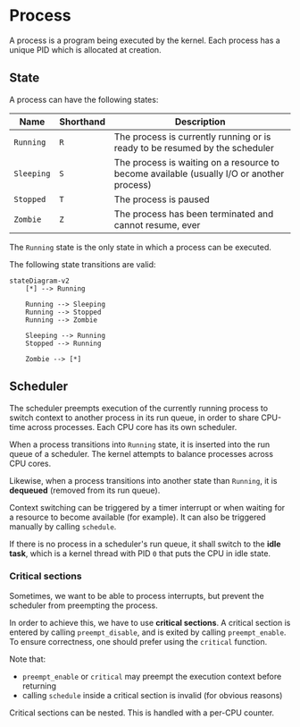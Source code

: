 # Process

A process is a program being executed by the kernel. Each process has a unique PID which is allocated at creation.

## State

A process can have the following states:

| Name       | Shorthand | Description                                                                               |
|------------|-----------|-------------------------------------------------------------------------------------------|
| `Running`  | `R`       | The process is currently running or is ready to be resumed by the scheduler               |
| `Sleeping` | `S`       | The process is waiting on a resource to become available (usually I/O or another process) |
| `Stopped`  | `T`       | The process is paused                                                                     |
| `Zombie`   | `Z`       | The process has been terminated and cannot resume, ever                                   |

The `Running` state is the only state in which a process can be executed.

The following state transitions are valid:

```mermaid
stateDiagram-v2
    [*] --> Running

    Running --> Sleeping
    Running --> Stopped
    Running --> Zombie

    Sleeping --> Running
    Stopped --> Running

    Zombie --> [*]
```

## Scheduler

The scheduler preempts execution of the currently running process to switch context to another process in its run queue, in order to share CPU-time across processes. Each CPU core has its own scheduler.

When a process transitions into `Running` state, it is inserted into the run queue of a scheduler. The kernel attempts to balance processes across CPU cores.

Likewise, when a process transitions into another state than `Running`, it is **dequeued** (removed from its run queue).

Context switching can be triggered by a timer interrupt or when waiting for a resource to become available (for example).
It can also be triggered manually by calling `schedule`.

If there is no process in a scheduler's run queue, it shall switch to the **idle task**, which is a kernel thread with PID `0` that puts the CPU in idle state.

### Critical sections

Sometimes, we want to be able to process interrupts, but prevent the scheduler from preempting the process.

In order to achieve this, we have to use **critical sections**.
A critical section is entered by calling `preempt_disable`, and is exited by calling `preempt_enable`. To ensure correctness, one should prefer using the `critical` function.

Note that:
- `preempt_enable` or `critical` may preempt the execution context before returning
- calling `schedule` inside a critical section is invalid (for obvious reasons)

Critical sections can be nested. This is handled with a per-CPU counter.
